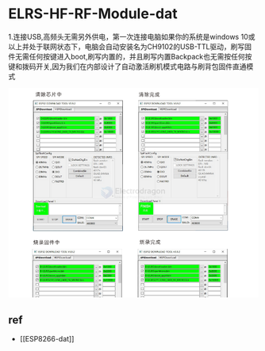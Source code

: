 
# ELRS-HF-RF-Module-dat

1.连接USB,高频头无需另外供电，第一次连接电脑如果你的系统是windows 10或以上并处于联网状态下，电脑会自动安装名为CH9102的USB-TTL驱动，刷写固件无需任何按键进入boot,刷写内置的，并且刷写内置Backpack也无需按任何按键和拨码开关,因为我们在内部设计了自动激活刷机模式电路与刷背包固件直通模式

![](2025-05-16-13-30-09.png)

## ref 

- [[ESP8266-dat]]